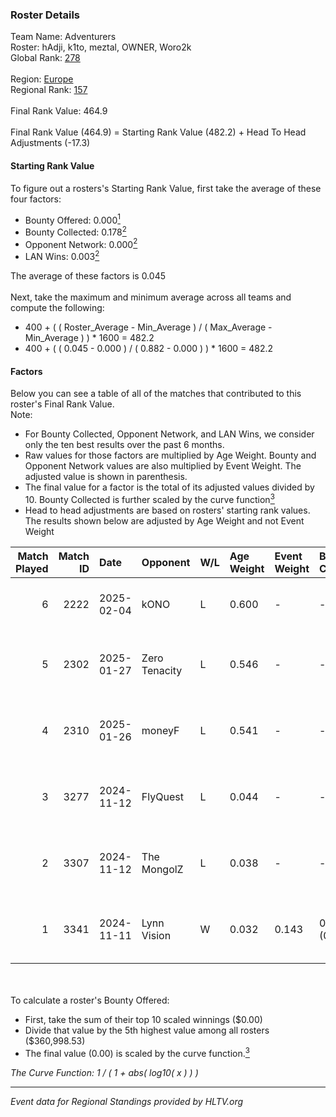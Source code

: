 ### Roster Details<br />
Team Name: Adventurers<br />
Roster: hAdji, k1to, meztal, OWNER, Woro2k<br />
Global Rank: [278](../../standings_global_2025_05_05.md)<br />
<br />
Region: [Europe]( ../../standings_europe_2025_05_05.md)<br />
Regional Rank: [157]( ../../standings_europe_2025_05_05.md)<br />
<br />
Final Rank Value:  464.9<br />
<br />
Final Rank Value (464.9) = Starting Rank Value (482.2) + Head To Head Adjustments (-17.3)<br />

#### Starting Rank Value<br />
To figure out a rosters's Starting Rank Value, first take the average of these four factors:<br />
- Bounty Offered: 0.000[<sup>1</sup>](#table2)
- Bounty Collected: 0.178[<sup>2</sup>](#table1)
- Opponent Network: 0.000[<sup>2</sup>](#table1)
- LAN Wins: 0.003[<sup>2</sup>](#table1)

The average of these factors is 0.045<br />
<br />
Next, take the maximum and minimum average across all teams and compute the following:<br />
- 400 + ( ( Roster_Average - Min_Average ) / ( Max_Average - Min_Average ) ) * 1600 = 482.2
- 400 + ( ( 0.045 - 0.000 ) / ( 0.882 - 0.000 ) ) * 1600 = 482.2


#### Factors<br />
Below you can see a table of all of the matches that contributed to this roster's Final Rank Value.<br />
Note:<br />

- For Bounty Collected, Opponent Network, and LAN Wins, we consider only the ten best results over the past 6 months.
- Raw values for those factors are multiplied by Age Weight. Bounty and Opponent Network values are also multiplied by Event Weight. The adjusted value is shown in parenthesis.
- The final value for a factor is the total of its adjusted values divided by 10. Bounty Collected is further scaled by the curve function[<sup>3</sup>](#curveFunction)
- Head to head adjustments are based on rosters' starting rank values. The results shown below are adjusted by Age Weight and not Event Weight
<span id="table1"></span><br />


| Match Played | Match ID | Date       | Opponent      | W/L | Age Weight | Event Weight | Bounty Collected | Opponent Network | LAN Wins  | H2H Adj. | Roster                                    |
| -: | -: | :- | :- | :- | :- | :- | :- | :- | :- | -: | :- |
|            6 |     2222 | 2025-02-04 | kONO          | L   | 0.600      | -            | -                | -                | -         |    -7.49 | hAdji, k1to, meztal, OWNER, Woro2k        |
|            5 |     2302 | 2025-01-27 | Zero Tenacity | L   | 0.546      | -            | -                | -                | -         |    -2.97 | adamS, hAdji, juanflatroo, meztal, Woro2k |
|            4 |     2310 | 2025-01-26 | moneyF        | L   | 0.541      | -            | -                | -                | -         |    -7.66 | adamS, hAdji, meztal, Nivera, Woro2k      |
|            3 |     3277 | 2024-11-12 | FlyQuest      | L   | 0.044      | -            | -                | -                | -         |    -0.07 | hAdji, Kvem, meztal, SENER1, Woro2k       |
|            2 |     3307 | 2024-11-12 | The MongolZ   | L   | 0.038      | -            | -                | -                | -         |     0.00 | hAdji, Kvem, meztal, SENER1, Woro2k       |
|            1 |     3341 | 2024-11-11 | Lynn Vision   | W   | 0.032      | 0.143        | 0.051 (0.000)    | 0.705 (0.003)    | 1 (0.032) |     0.92 | hAdji, Kvem, meztal, SENER1, Woro2k       |

<br />
<span id="table2"></span><br />
To calculate a roster's Bounty Offered:<br />

- First, take the sum of their top 10 scaled winnings ($0.00)
- Divide that value by the 5th highest value among all rosters ($360,998.53)
- The final value (0.00) is scaled by the curve function.[<sup>3</sup>](#curveFunction)

<span id="curveFunction"></span>_The Curve Function: 1 / ( 1 + abs( log10( x ) ) )_<br />

---
_Event data for Regional Standings provided by HLTV.org_<br />
